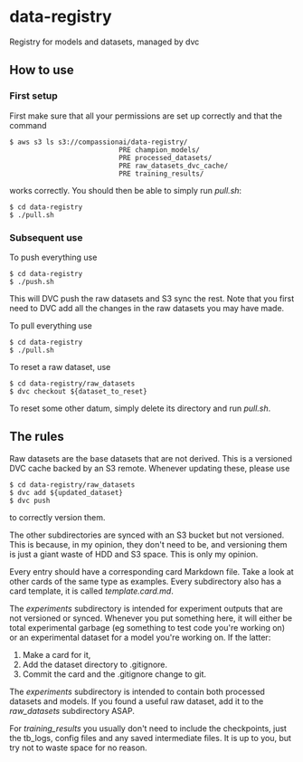 # data-registry
Registry for models and datasets, managed by dvc

## How to use

### First setup

First make sure that all your permissions are set up correctly and that the command

```console
$ aws s3 ls s3://compassionai/data-registry/
                           PRE champion_models/
                           PRE processed_datasets/
                           PRE raw_datasets_dvc_cache/
                           PRE training_results/
```

works correctly. You should then be able to simply run _pull.sh_:

```console
$ cd data-registry
$ ./pull.sh
```

### Subsequent use

To push everything use

```console
$ cd data-registry
$ ./push.sh
```

This will DVC push the raw datasets and S3 sync the rest. Note that you first need to DVC add all the changes in the raw datasets you may have made.

To pull everything use

```console
$ cd data-registry
$ ./pull.sh
```

To reset a raw dataset, use

```console
$ cd data-registry/raw_datasets
$ dvc checkout ${dataset_to_reset}
```

To reset some other datum, simply delete its directory and run _pull.sh_.

## The rules

Raw datasets are the base datasets that are not derived. This is a versioned DVC cache backed by an S3 remote. Whenever updating these, please use

```console
$ cd data-registry/raw_datasets
$ dvc add ${updated_dataset}
$ dvc push
```

to correctly version them.

The other subdirectories are synced with an S3 bucket but not versioned. This is because, in my opinion, they don't need to be, and versioning them is just a giant waste of HDD and S3 space. This is only my opinion.

Every entry should have a corresponding card Markdown file. Take a look at other cards of the same type as examples. Every subdirectory also has a card template, it is called _template.card.md_.

The _experiments_ subdirectory is intended for experiment outputs that are not versioned or synced. Whenever you put something here, it will either be total experimental garbage (eg something to test code you're working on) or an experimental dataset for a model you're working on. If the latter:

1. Make a card for it,
2. Add the dataset directory to .gitignore.
3. Commit the card and the .gitignore change to git.

The _experiments_ subdirectory is intended to contain both processed datasets and models. If you found a useful raw dataset, add it to the _raw_datasets_ subdirectory ASAP.

For *training_results* you usually don't need to include the checkpoints, just the tb_logs, config files and any saved intermediate files. It is up to you, but try not to waste space for no reason.